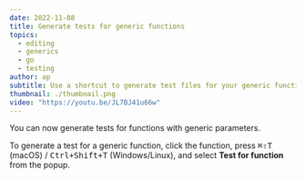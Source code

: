 ```yaml
---
date: 2022-11-08
title: Generate tests for generic functions
topics:
  - editing
  - generics
  - go
  - testing
author: ap
subtitle: Use a shortcut to generate test files for your generic functions.
thumbnail: ./thumbnail.png
video: "https://youtu.be/JL7BJ41u66w"
---
```


You can now generate tests for functions with generic parameters.

To generate a test for a generic function, click the function, press <kbd>⌘⇧T</kbd> (macOS) / <kbd>Ctrl+Shift+T</kbd> (Windows/Linux), and select **Test for function** from the popup.
